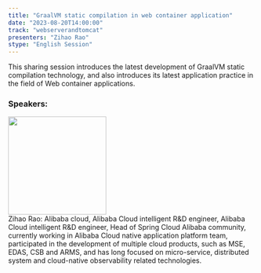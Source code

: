 ```yaml
---
title: "GraalVM static compilation in web container application"
date: "2023-08-20T14:00:00" 
track: "webserverandtomcat"
presenters: "Zihao Rao"
stype: "English Session"
---
```

This sharing session introduces the latest development of GraalVM static compilation technology, and also introduces its latest application practice in the field of Web container applications.
 ### Speakers: 
 <img src="https://img.bagevent.com/resource/20230603/1549157710.jpg" width="200" /><br>Zihao Rao: Alibaba cloud, Alibaba Cloud intelligent R&D engineer, Alibaba Cloud intelligent R&D engineer, Head of Spring Cloud Alibaba community, currently working in Alibaba Cloud native application platform team, participated in the development of multiple cloud products, such as MSE, EDAS, CSB and ARMS, and has long focused on micro-service, distributed system and cloud-native observability related technologies.
 <br><br>